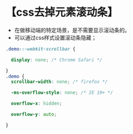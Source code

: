 # 【css去掉元素滚动条】
- 在做移动端的特定场景，是不需要显示滚动条的。
- 可以通过css样式设置滚动条隐藏；

```css
.demo::-webkit-scrollbar {

  display: none; /* Chrome Safari */

}
.demo {
  scrollbar-width: none; /* firefox */

  -ms-overflow-style: none; /* IE 10+ */

  overflow-x: hidden;

  overflow-y: auto;

}
```